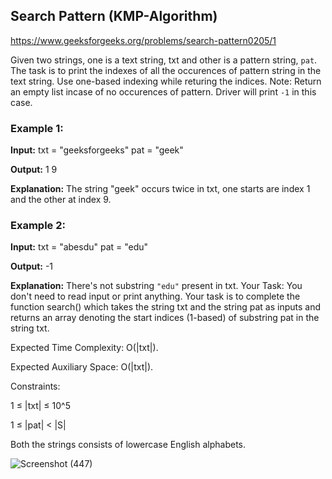 ## Search Pattern (KMP-Algorithm)

https://www.geeksforgeeks.org/problems/search-pattern0205/1

Given two strings, one is a text string, txt and other is a pattern string, `pat`. The task is to print the indexes of all the occurences of pattern string in the text string. Use one-based indexing while returing the indices. 
Note: Return an empty list incase of no occurences of pattern. Driver will print `-1` in this case.

### Example 1:

**Input:**
txt = "geeksforgeeks"
pat = "geek"


**Output:** 
1 9


**Explanation:** 
The string "geek" occurs twice in txt, one starts are index 1 and the other at index 9. 


### Example 2:

**Input:** 
txt = "abesdu"
pat = "edu"


**Output:** 
-1


**Explanation:** 
There's not substring `"edu"` present in txt.
Your Task:
You don't need to read input or print anything. Your task is to complete the function search() which takes the string txt and the string pat as inputs and returns an array denoting the start indices (1-based) of substring pat in the string txt. 

Expected Time Complexity: O(|txt|).

Expected Auxiliary Space: O(|txt|).


Constraints:

1 ≤ |txt| ≤ 10^5

1 ≤ |pat| < |S|

Both the strings consists of lowercase English alphabets.


![Screenshot (447)](https://github.com/shanvii/DSA-GFG-Coding-questions/assets/81086303/1898cb87-8669-45f5-a189-bac74ba67be8)
